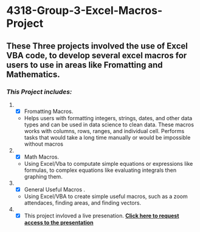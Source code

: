 # 4318-Group-3-Excel-Macros-Project
## These Three projects involved the use of Excel VBA code, to develop several excel macros for users to use in areas like Fromatting and Mathematics. 
### *This Project includes:*

1. - [x] Fromatting Macros. 
    * Helps users with formatting integers, strings, dates, and other data types and can be used in data science to clean data. These macros works with columns, rows, ranges, and       individual cell. Performs tasks that would take a long time manually or would be impossible without macros
    
2. - [x] Math Macros.
    * Using Excel/Vba to computate simple equations or expressions like formulas, to complex equations like evaluating integrals then graphing them.

3. - [x] General Useful Macros .
    * Using Excel/VBA to create simple useful macros, such as a zoom attendaces, finding areas, and finding vectors.  

5. - [x] This project invloved a live presenation. **[Click here to request access to the presentation ](https://docs.google.com/presentation/d/1MNi-GA3loWUi3OTx4gim8-TV-6uAcgLFVBTTJTo69XM/edit#slide=id.ga8b2dee411_0_647)**
